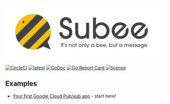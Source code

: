 ![subee](docs/subee.png)

[![CircleCI](https://circleci.com/gh/wantedly/subee/tree/master.svg?style=svg)](https://circleci.com/gh/wantedly/subee/tree/master)
[![latest](https://img.shields.io/github/release/wantedly/subee.svg)](https://github.com/wantedly/subee/releases/latest)
[![GoDoc](https://godoc.org/github.com/wantedly/subee?status.svg)](https://godoc.org/github.com/wantedly/subee)
[![Go Report Card](https://goreportcard.com/badge/github.com/wantedly/subee)](https://goreportcard.com/report/github.com/wantedly/subee)
[![license](https://img.shields.io/github/license/wantedly/subee.svg)](./LICENSE)

## Examples

- [Your first Google Cloud Pub/sub app](_examples/your-first-cloudpubsub-app/) - start here!
